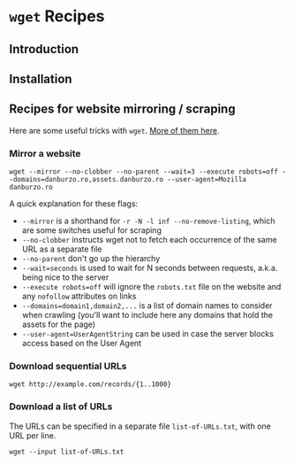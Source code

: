 # `wget` Recipes

## Introduction

## Installation

## Recipes for website mirroring / scraping

Here are some useful tricks with `wget`. [More of them here](http://www.labnol.org/software/wget-command-examples/28750/).

### Mirror a website

```
wget --mirror --no-clobber --no-parent --wait=3 --execute robots=off --domains=danburzo.ro,assets.danburzo.ro ‐‐user-agent=Mozilla danburzo.ro
```

A quick explanation for these flags: 

* `--mirror` is a shorthand for `-r -N -l inf --no-remove-listing`, which are some switches useful for scraping
* `--no-clobber` instructs wget not to fetch each occurrence of the same URL as a separate file
* `--no-parent` don't go up the hierarchy
* `--wait=seconds` is used to wait for N seconds between requests, a.k.a. being nice to the server
* `--execute robots=off` will ignore the `robots.txt` file on the website and any `nofollow` attributes on links
* `--domains=domain1,domain2,...` is a list of domain names to consider when crawling (you'll want to include here any domains that hold the assets for the page)
* `--user-agent=UserAgentString` can be used in case the server blocks access based on the User Agent

### Download sequential URLs

```
wget http://example.com/records/{1..1000}
```

### Download a list of URLs

The URLs can be specified in a separate file `list-of-URLs.txt`, with one URL per line.

```
wget ‐‐input list-of-URLs.txt
```

